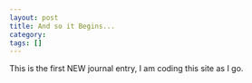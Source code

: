 ```yaml
---
layout: post
title: And so it Begins...
category: 
tags: []
---
```



This is the first NEW journal entry,  I am coding this site as I go.
